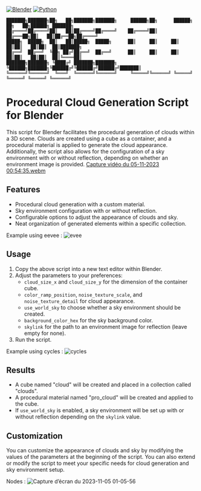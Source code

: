 [![Blender](https://img.shields.io/badge/Blender-3.6-orange.svg)](https://www.blender.org/download/releases/3-6/)
[![Python](https://img.shields.io/badge/Python-3.10.13-blue.svg)](https://www.python.org/downloads/release/python-31013/)
```
███████╗███████╗██╗   ██╗███████╗███████╗     ██████╗██╗      ██████╗ ██╗   ██╗██████╗ ███████╗
██╔════╝██╔════╝██║   ██║██╔════╝██╔════╝    ██╔════╝██║     ██╔═══██╗██║   ██║██╔══██╗██╔════╝
█████╗  █████╗  ██║   ██║█████╗  █████╗      ██║     ██║     ██║   ██║██║   ██║██║  ██║███████╗
██╔══╝  ██╔══╝  ╚██╗ ██╔╝██╔══╝  ██╔══╝      ██║     ██║     ██║   ██║██║   ██║██║  ██║╚════██║
███████╗███████╗ ╚████╔╝ ███████╗███████╗    ╚██████╗███████╗╚██████╔╝╚██████╔╝██████╔╝███████║
╚══════╝╚══════╝  ╚═══╝  ╚══════╝╚══════╝     ╚═════╝╚══════╝ ╚═════╝  ╚═════╝ ╚═════╝ ╚══════╝
```
# Procedural Cloud Generation Script for Blender

This script for Blender facilitates the procedural generation of clouds within a 3D scene. Clouds are created using a cube as a container, and a procedural material is applied to generate the cloud appearance. Additionally, the script also allows for the configuration of a sky environment with or without reflection, depending on whether an environment image is provided.
[Capture vidéo du 05-11-2023 00:54:35.webm](https://github.com/SECRET-GUEST/animation/assets/92639080/b2bee779-29cb-41f5-b23f-dd46d9f2e69e)

## Features

- Procedural cloud generation with a custom material.
- Sky environment configuration with or without reflection.
- Configurable options to adjust the appearance of clouds and sky.
- Neat organization of generated elements within a specific collection.

Example using eevee :
![evee](https://github.com/SECRET-GUEST/animation/assets/92639080/28b968ca-5426-4b14-a334-e220288c56a1)

## Usage
1. Copy the above script into a new text editor within Blender.
2. Adjust the parameters to your preferences:
   - `cloud_size_x` and `cloud_size_y` for the dimension of the container cube.
   - `color_ramp_position`, `noise_texture_scale`, and `noise_texture_detail` for cloud appearance.
   - `use_world_sky` to choose whether a sky environment should be created.
   - `background_color_hex` for the sky background color.
   - `skylink` for the path to an environment image for reflection (leave empty for none).
3. Run the script.

Example using cycles :
![cycles](https://github.com/SECRET-GUEST/animation/assets/92639080/9e210c76-7936-43e6-bb5a-beb4e6742be6)

## Results

- A cube named "cloud" will be created and placed in a collection called "clouds".
- A procedural material named "pro_cloud" will be created and applied to the cube.
- If `use_world_sky` is enabled, a sky environment will be set up with or without reflection depending on the `skylink` value.

## Customization

You can customize the appearance of clouds and sky by modifying the values of the parameters at the beginning of the script. You can also extend or modify the script to meet your specific needs for cloud generation and sky environment setup.

Nodes :
![Capture d’écran du 2023-11-05 01-05-56](https://github.com/SECRET-GUEST/animation/assets/92639080/aaae724c-2430-4139-945c-3b40363a25a0)
